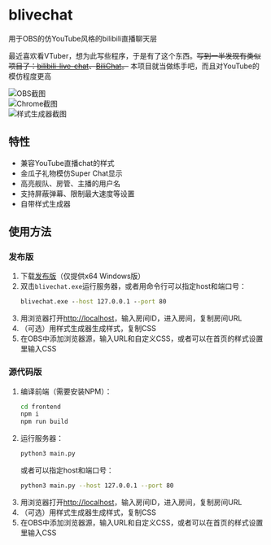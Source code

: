 # blivechat
用于OBS的仿YouTube风格的bilibili直播聊天层

最近喜欢看VTuber，想为此写些程序，于是有了这个东西。~~写到一半发现有类似项目了：[bilibili-live-chat](https://github.com/Tsuk1ko/bilibili-live-chat)、[BiliChat](https://github.com/3Shain/BiliChat)。~~ 本项目就当做练手吧，而且对YouTube的模仿程度更高

![OBS截图](https://github.com/xfgryujk/blivechat/blob/master/screenshots/obs.png)  
![Chrome截图](https://github.com/xfgryujk/blivechat/blob/master/screenshots/chrome.png)  
![样式生成器截图](https://github.com/xfgryujk/blivechat/blob/master/screenshots/stylegen.png)  

## 特性
* 兼容YouTube直播chat的样式
* 金瓜子礼物模仿Super Chat显示
* 高亮舰队、房管、主播的用户名
* 支持屏蔽弹幕、限制最大速度等设置
* 自带样式生成器

## 使用方法
### 发布版
1. 下载[发布版](https://github.com/xfgryujk/blivechat/releases)（仅提供x64 Windows版）
2. 双击`blivechat.exe`运行服务器，或者用命令行可以指定host和端口号：
   ```bat
   blivechat.exe --host 127.0.0.1 --port 80
   ```
3. 用浏览器打开[http://localhost](http://localhost)，输入房间ID，进入房间，复制房间URL
4. （可选）用样式生成器生成样式，复制CSS
5. 在OBS中添加浏览器源，输入URL和自定义CSS，或者可以在首页的样式设置里输入CSS

### 源代码版
1. 编译前端（需要安装NPM）：
   ```sh
   cd frontend
   npm i
   npm run build
   ```
2. 运行服务器：
   ```sh
   python3 main.py
   ```
   或者可以指定host和端口号：
   ```sh
   python3 main.py --host 127.0.0.1 --port 80
   ```
3. 用浏览器打开[http://localhost](http://localhost)，输入房间ID，进入房间，复制房间URL
4. （可选）用样式生成器生成样式，复制CSS
5. 在OBS中添加浏览器源，输入URL和自定义CSS，或者可以在首页的样式设置里输入CSS
